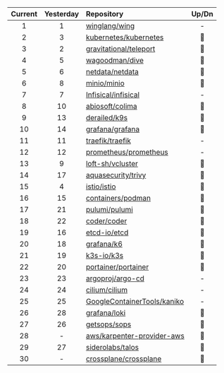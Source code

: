 <div align="center">

|Current|Yesterday|Repository|Up/Dn|
|:---:|:---:|:---|:---:|
|1|1|[winglang/wing](winglang/wing)|-|
|2|3|[kubernetes/kubernetes](kubernetes/kubernetes)|🔼|
|3|2|[gravitational/teleport](gravitational/teleport)|🔽|
|4|5|[wagoodman/dive](wagoodman/dive)|🔼|
|5|6|[netdata/netdata](netdata/netdata)|🔼|
|6|8|[minio/minio](minio/minio)|🔼|
|7|7|[Infisical/infisical](Infisical/infisical)|-|
|8|10|[abiosoft/colima](abiosoft/colima)|🔼|
|9|13|[derailed/k9s](derailed/k9s)|🔼|
|10|14|[grafana/grafana](grafana/grafana)|🔼|
|11|11|[traefik/traefik](traefik/traefik)|-|
|12|12|[prometheus/prometheus](prometheus/prometheus)|-|
|13|9|[loft-sh/vcluster](loft-sh/vcluster)|🔽|
|14|17|[aquasecurity/trivy](aquasecurity/trivy)|🔼|
|15|4|[istio/istio](istio/istio)|🔽|
|16|15|[containers/podman](containers/podman)|🔽|
|17|21|[pulumi/pulumi](pulumi/pulumi)|🔼|
|18|22|[coder/coder](coder/coder)|🔼|
|19|16|[etcd-io/etcd](etcd-io/etcd)|🔽|
|20|18|[grafana/k6](grafana/k6)|🔽|
|21|19|[k3s-io/k3s](k3s-io/k3s)|🔽|
|22|20|[portainer/portainer](portainer/portainer)|🔽|
|23|23|[argoproj/argo-cd](argoproj/argo-cd)|-|
|24|24|[cilium/cilium](cilium/cilium)|-|
|25|25|[GoogleContainerTools/kaniko](GoogleContainerTools/kaniko)|-|
|26|28|[grafana/loki](grafana/loki)|🔼|
|27|26|[getsops/sops](getsops/sops)|🔽|
|28|-|[aws/karpenter-provider-aws](aws/karpenter-provider-aws)|🔽|
|29|27|[siderolabs/talos](siderolabs/talos)|🔽|
|30|-|[crossplane/crossplane](crossplane/crossplane)|🔽|


<div>

